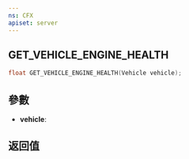 ```yaml
---
ns: CFX
apiset: server
---
```

## GET_VEHICLE_ENGINE_HEALTH

```c
float GET_VEHICLE_ENGINE_HEALTH(Vehicle vehicle);
```


## 參數
* **vehicle**: 

## 返回值
